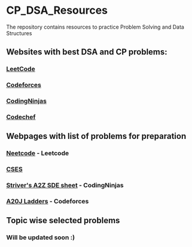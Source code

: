 # CP_DSA_Resources
The repository contains resources to practice Problem Solving and Data Structures

## Websites with best DSA and CP problems:

### [LeetCode](https://leetcode.com)
### [Codeforces](https://codeforces.com)
### [CodingNinjas](https://www.codingninjas.com/studio/problems)
### [Codechef](https://www.codechef.com/)

## Webpages with list of problems for preparation
### [Neetcode](https://neetcode.io/) - Leetcode
### [CSES](https://cses.fi/problemset)
### [Striver's A2Z SDE sheet](https://takeuforward.org/strivers-a2z-dsa-course/strivers-a2z-dsa-course-sheet-2) - CodingNinjas
### [A20J Ladders](https://earthshakira.github.io/a2oj-clientside/server/Ladders.html) - Codeforces

## Topic wise selected problems
### Will be updated soon :)
